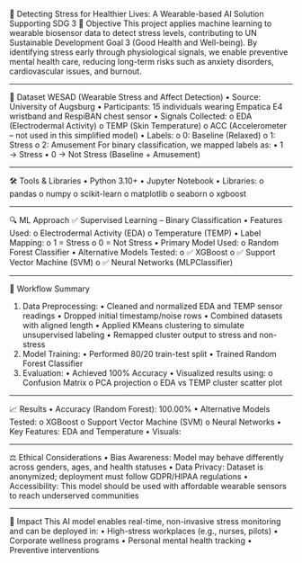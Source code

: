🎯 Detecting Stress for Healthier Lives: A Wearable-based AI Solution Supporting SDG 3
🧠 Objective
This project applies machine learning to wearable biosensor data to detect stress levels, contributing to UN Sustainable Development Goal 3 (Good Health and Well-being).
By identifying stress early through physiological signals, we enable preventive mental health care, reducing long-term risks such as anxiety disorders, cardiovascular issues, and burnout.
________________________________________
💾 Dataset
WESAD (Wearable Stress and Affect Detection)
•	Source: University of Augsburg
•	Participants: 15 individuals wearing Empatica E4 wristband and RespiBAN chest sensor
•	Signals Collected:
o	EDA (Electrodermal Activity)
o	TEMP (Skin Temperature)
o	ACC (Accelerometer – not used in this simplified model)
•	Labels:
o	0: Baseline (Relaxed)
o	1: Stress
o	2: Amusement
For binary classification, we mapped labels as:
•	1 → Stress
•	0 → Not Stress (Baseline + Amusement)
________________________________________
🛠️ Tools & Libraries
•	Python 3.10+
•	Jupyter Notebook
•	Libraries:
o	pandas
o	numpy
o	scikit-learn
o	matplotlib
o	seaborn
o	xgboost
________________________________________
🔍 ML Approach
✅ Supervised Learning – Binary Classification
•	Features Used:
o	Electrodermal Activity (EDA)
o	Temperature (TEMP)
•	Label Mapping:
o	1 = Stress
o	0 = Not Stress
•	Primary Model Used:
o	Random Forest Classifier
•	Alternative Models Tested:
o	✅ XGBoost
o	✅ Support Vector Machine (SVM)
o	✅ Neural Networks (MLPClassifier)
________________________________________
🧪 Workflow Summary
1. Data Preprocessing:
•	Cleaned and normalized EDA and TEMP sensor readings
•	Dropped initial timestamp/noise rows
•	Combined datasets with aligned length
•	Applied KMeans clustering to simulate unsupervised labeling
•	Remapped cluster output to stress and non-stress
2. Model Training:
•	Performed 80/20 train-test split
•	Trained Random Forest Classifier
3. Evaluation:
•	Achieved 100% Accuracy
•	Visualized results using:
o	Confusion Matrix
o	PCA projection
o	EDA vs TEMP cluster scatter plot
________________________________________
📈 Results
•	Accuracy (Random Forest): 100.00%
•	Alternative Models Tested:
o	XGBoost
o	Support Vector Machine (SVM)
o	Neural Networks
•	Key Features: EDA and Temperature
•	Visuals:
________________________________________
⚖️ Ethical Considerations
•	Bias Awareness: Model may behave differently across genders, ages, and health statuses
•	Data Privacy: Dataset is anonymized; deployment must follow GDPR/HIPAA regulations
•	Accessibility: This model should be used with affordable wearable sensors to reach underserved communities
________________________________________
🚀 Impact
This AI model enables real-time, non-invasive stress monitoring and can be deployed in:
•	High-stress workplaces (e.g., nurses, pilots)
•	Corporate wellness programs
•	Personal mental health tracking
•	Preventive interventions
